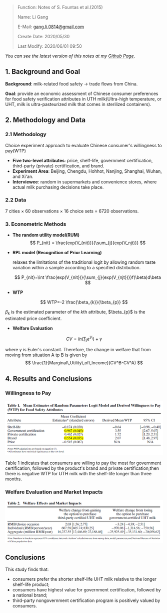 > Function: Notes of S. Fountas et al.(2015)
>
> Name: Li Gang
>
> E-Mail: gang.li.0814@gmail.com
>
> Create Date: 2020/05/30
>
> Last Modify: 2020/06/01 09:50

_You can see the latest version of this notes at my [Github Page](https://github.com/GangLi-0814/PyStaData/blob/master/Notes/Paper_Notes/Notes_David_2011/Notes_David_2011.md)_.

## 1. Background and Goal

**Background**: milk-related food safety -> trade flows from China.

**Goal**: provide an economic assessment of Chinese consumer preferences for food safety verification attributes in UTH milk(Ultra-high temperature, or UHT, milk is ultra-pasteurized milk that comes in sterilized containers).

## 2. Methodology and Data

### 2.1 Methodology

Choice experiment approach to evaluate Chinese consumer's willingness to pay(WTP)

- **Five two-level attributes**: price, shelf-life, government certification, third-party (private) certification, and brand.
- **Experiment Area**: Beijing, Chengdu, Hohhot, Nanjing, Shanghai, Wuhan, and Xi'an.
- **Interviewee**: random in supermarkets and convenience stores, where actual milk purchasing decisions take place.

### 2.2 Data

7 cities $\times$ 60 observations $\times$ 16 choice sets = 6720 observations.

### 3. Econometric Methods

- **The random utility model(RUM)**
$$
  P_{nit} = \frac{exp(V_{nit})}{\sum_{j}{exp(V_njt)}}
  $$
  
- **RPL model (Recognition of Prior Learning)**

  relaxes the limitations of the traditional logit by allowing random taste variation within a sample according to a specified distribution.

  $$
  P_{nit}=\int \frac{exp(V_{nit})}{\sum_{j}{exp(V_{njt})}}f(\beta)d\beta
  $$

- **WTP**

$$
WTP=-2 \frac{\beta_{k}}{\beta_{p}}
$$

$\beta_{k}$ is the estimated parameter of the $k$th attribute, $\beta_{p}\$ is the estimated price coefficient.

- **Welfare Evaluation**

$$
CV = ln(\sum_{j}{e^{V_{i}}})+ \gamma
$$

where $\gamma$ is Euler's constant. Therefore, the change in welfare that from moving from situation A tp B is given by
$$
\frac{1}{Marginal\,Utility\,of\,Income}(CV^B-CV^A)
$$

## 4. Results and Conclusions

### Willingness to Pay

![](./images/1.png)

Table 1 indicates that consumers are willing to pay the most for government certification, followed by the product's brand and private certification;then there is negative WTP for UTH milk with the shelf-life longer than three months.

### Welfare Evaluation and Market Impacts

![](./images/2.png)

## Conclusions

This study finds that:

- consumers prefer the shorter shelf-life UHT milk relative to the longer shelf-life product;
- consumers have highest value for government certification, followed by a national brand;
-  third-party nongovernment certification program is positively valued by consumers.